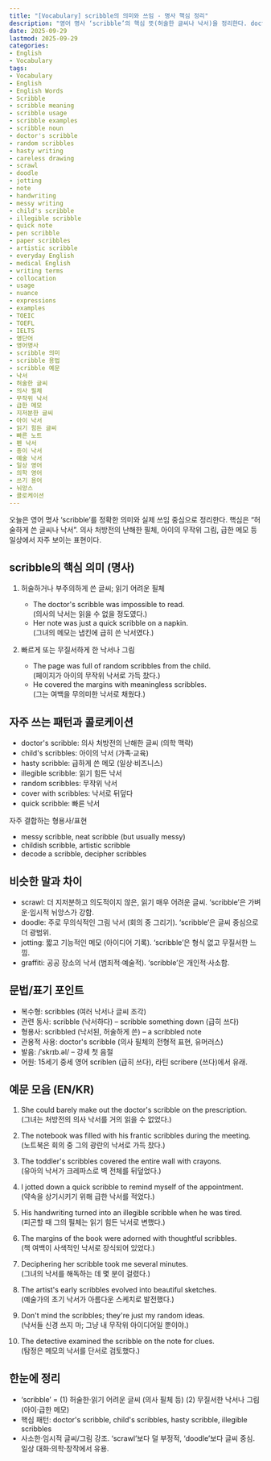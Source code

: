 ```yaml
---
title: "[Vocabulary] scribble의 의미와 쓰임 - 명사 핵심 정리"
description: "영어 명사 ‘scribble’의 핵심 뜻(허술한 글씨나 낙서)을 정리한다. doctor's scribble/random scribbles와의 차이, 자주 쓰는 콜로케이션, EN/KR 예문으로 맥락별 뉘앙스를 정확히 익힌다. 일상·의학·예술에서 유용한 표현."
date: 2025-09-29
lastmod: 2025-09-29
categories:
- English
- Vocabulary
tags:
- Vocabulary
- English
- English Words
- Scribble
- scribble meaning
- scribble usage
- scribble examples
- scribble noun
- doctor's scribble
- random scribbles
- hasty writing
- careless drawing
- scrawl
- doodle
- jotting
- note
- handwriting
- messy writing
- child's scribble
- illegible scribble
- quick note
- pen scribble
- paper scribbles
- artistic scribble
- everyday English
- medical English
- writing terms
- collocation
- usage
- nuance
- expressions
- examples
- TOEIC
- TOEFL
- IELTS
- 영단어
- 영어명사
- scribble 의미
- scribble 용법
- scribble 예문
- 낙서
- 허술한 글씨
- 의사 필체
- 무작위 낙서
- 급한 메모
- 지저분한 글씨
- 아이 낙서
- 읽기 힘든 글씨
- 빠른 노트
- 펜 낙서
- 종이 낙서
- 예술 낙서
- 일상 영어
- 의학 영어
- 쓰기 용어
- 뉘앙스
- 콜로케이션
---
```


오늘은 영어 명사 ‘scribble’를 정확한 의미와 실제 쓰임 중심으로 정리한다. 핵심은 “허술하게 쓴 글씨나 낙서”. 의사 처방전의 난해한 필체, 아이의 무작위 그림, 급한 메모 등 일상에서 자주 보이는 표현이다.

## scribble의 핵심 의미 (명사)

1. 허술하거나 부주의하게 쓴 글씨; 읽기 어려운 필체
   - The doctor's scribble was impossible to read.  
     (의사의 낙서는 읽을 수 없을 정도였다.)
   - Her note was just a quick scribble on a napkin.  
     (그녀의 메모는 냅킨에 급히 쓴 낙서였다.)

2. 빠르게 또는 무질서하게 한 낙서나 그림
   - The page was full of random scribbles from the child.  
     (페이지가 아이의 무작위 낙서로 가득 찼다.)
   - He covered the margins with meaningless scribbles.  
     (그는 여백을 무의미한 낙서로 채웠다.)

## 자주 쓰는 패턴과 콜로케이션

- doctor's scribble: 의사 처방전의 난해한 글씨 (의학 맥락)
- child's scribbles: 아이의 낙서 (가족·교육)
- hasty scribble: 급하게 쓴 메모 (일상·비즈니스)
- illegible scribble: 읽기 힘든 낙서
- random scribbles: 무작위 낙서
- cover with scribbles: 낙서로 뒤덮다
- quick scribble: 빠른 낙서

자주 결합하는 형용사/표현  
- messy scribble, neat scribble (but usually messy)  
- childish scribble, artistic scribble  
- decode a scribble, decipher scribbles

## 비슷한 말과 차이

- scrawl: 더 지저분하고 의도적이지 않은, 읽기 매우 어려운 글씨. ‘scribble’은 가벼운·임시적 뉘앙스가 강함.
- doodle: 주로 무의식적인 그림 낙서 (회의 중 그리기). ‘scribble’은 글씨 중심으로 더 광범위.
- jotting: 짧고 기능적인 메모 (아이디어 기록). ‘scribble’은 형식 없고 무질서한 느낌.
- graffiti: 공공 장소의 낙서 (범죄적·예술적). ‘scribble’은 개인적·사소함.

## 문법/표기 포인트

- 복수형: scribbles (여러 낙서나 글씨 조각)
- 관련 동사: scribble (낙서하다) – scribble something down (급히 쓰다)
- 형용사: scribbled (낙서된, 허술하게 쓴) – a scribbled note
- 관용적 사용: doctor's scribble (의사 필체의 전형적 표현, 유머러스)
- 발음: /ˈskrɪb.əl/ – 강세 첫 음절
- 어원: 15세기 중세 영어 scriblen (급히 쓰다), 라틴 scribere (쓰다)에서 유래.

## 예문 모음 (EN/KR)

1. She could barely make out the doctor's scribble on the prescription.  
   (그녀는 처방전의 의사 낙서를 거의 읽을 수 없었다.)

2. The notebook was filled with his frantic scribbles during the meeting.  
   (노트북은 회의 중 그의 광란의 낙서로 가득 찼다.)

3. The toddler's scribbles covered the entire wall with crayons.  
   (유아의 낙서가 크레파스로 벽 전체를 뒤덮었다.)

4. I jotted down a quick scribble to remind myself of the appointment.  
   (약속을 상기시키기 위해 급한 낙서를 적었다.)

5. His handwriting turned into an illegible scribble when he was tired.  
   (피곤할 때 그의 필체는 읽기 힘든 낙서로 변했다.)

6. The margins of the book were adorned with thoughtful scribbles.  
   (책 여백이 사색적인 낙서로 장식되어 있었다.)

7. Deciphering her scribble took me several minutes.  
   (그녀의 낙서를 해독하는 데 몇 분이 걸렸다.)

8. The artist's early scribbles evolved into beautiful sketches.  
   (예술가의 초기 낙서가 아름다운 스케치로 발전했다.)

9. Don't mind the scribbles; they're just my random ideas.  
   (낙서들 신경 쓰지 마; 그냥 내 무작위 아이디어일 뿐이야.)

10. The detective examined the scribble on the note for clues.  
    (탐정은 메모의 낙서를 단서로 검토했다.)

## 한눈에 정리

- ‘scribble’ = (1) 허술한·읽기 어려운 글씨 (의사 필체 등) (2) 무질서한 낙서나 그림 (아이·급한 메모)  
- 핵심 패턴: doctor's scribble, child's scribbles, hasty scribble, illegible scribbles  
- 사소한·임시적 글씨/그림 강조. ‘scrawl’보다 덜 부정적, ‘doodle’보다 글씨 중심. 일상 대화·의학·창작에서 유용.
